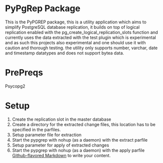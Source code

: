 # PyPgRep Package

This is the PyPGREP package, this is a utility application which aims to simplify PostgreSQL database replication, it builds on top of logical replication enabled with the pg_create_logical_replication_slots function and currently uses the data extracted with the test plugin which is experimental and as such this projects also experimental and one should use it with caution and thorough testing. the utility only supports number, varchar, date and timestamp datatypes and does not support bytea data.

PrePreqs
========
Psycopg2

Setup
=====
1. Create the replication slot in the master database
2. Create a directory for the extracted change files, this location has to be specified in the parfiles.
3. Setup parameter file for extraction
4. Start the pypgrep with nohup (as a daemon) with the extract parfile
5. Setup parameter for apply of extracted changes
6. Start the pypgrep with nohup (as a daemon) with the apply parfile
[Github-flavored Markdown](https://guides.github.com/features/mastering-markdown/)
to write your content.



